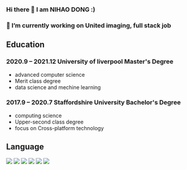 ### Hi there 👋 I am NIHAO DONG :) 
### 🔭 I’m currently working on United imaging, full stack job


## **Education**
### 2020.9 – 2021.12 University of liverpool  Master's Degree
- advanced computer science
- Merit class degree
- data science and mechine learning

### 2017.9 – 2020.7 Staffordshire University  Bachelor's Degree
- computing science
- Upper-second class degree
- focus on Cross-platform technology

## **Language**
<img src="https://img.shields.io/badge/love-javascript-green"> <img src="https://img.shields.io/badge/love-TypeScript-yellowgreen">
<img src="https://img.shields.io/badge/like-C%23-lightgrey">
<img src="https://img.shields.io/badge/like-python-pink">
<img src="https://img.shields.io/badge/common-JAVA-brown">
<img src="https://img.shields.io/badge/hate-kotlin-red">


<!--
**TIMPICKLE/TIMPICKLE** is a ✨ _special_ ✨ repository because its `README.md` (this file) appears on your GitHub profile.

Here are some ideas to get you started:

- 🔭 I’m currently working on ...
- 🌱 I’m currently learning ...
- 👯 I’m looking to collaborate on ...
- 🤔 I’m looking for help with ...
- 💬 Ask me about ...
- 📫 How to reach me: ...
- 😄 Pronouns: ...
- ⚡ Fun fact: ...
-->
